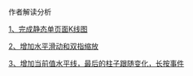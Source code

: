 
作者解读分析


[1、完成静态单页面K线图](https://juejin.im/post/5e02fc31f265da33f63f6304)

[2、增加水平滑动和双指缩放]()

[3、增加当前值水平线，最后的柱子跟随变化，长按事件](https://juejin.im/post/5e03153e51882512632e8939)
